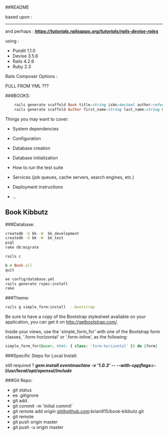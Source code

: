 ##README


based upon : 

***

and perhaps : 
***https://tutorials.railsapps.org/tutorials/rails-devise-roles***

using :

* Pundit 1.1.0
* Devise 3.5.6
* Rails 4.2.6
* Ruby 2.3

Rails Composer Options :

PULL FROM YML ???

###BOOKS:
```ruby
	rails generate scaffold Book title:string isbn:decimal author:references
	rails generate scaffold Author first_name:string last_name:string middle_name:string
```

Things you may want to cover:


* System dependencies

* Configuration

* Database creation

* Database initialization

* How to run the test suite

* Services (job queues, cache servers, search engines, etc.)

* Deployment instructions

* ...




## Book Kibbutz


###Database:

```bash
createdb -U bk -W  bk_development
createdb -U bk -W  bk_test
psql
rake db:migrate 

rails c
```
```ruby
b = Book.all
quit
```
```bash
ee config/database.yml
rails generate rspec:install
rake
```


###Theme:

```bash
rails g simple_form:install  --bootstrap
```
  Be sure to have a copy of the Bootstrap stylesheet available on your
    application, you can get it on http://getbootstrap.com/.

  Inside your views, use the 'simple_form_for' with one of the Bootstrap form
    classes, '.form-horizontal' or '.form-inline', as the following:

```ruby
simple_form_for(@user, html: { class: 'form-horizontal' }) do |form|
```

###Specific Steps for Local Install:

still required ? 
***gem install eventmachine -v '1.0.3' -- --with-cppflags=-I/usr/local/opt/openssl/include***

###Git Repo:

* git status
* ee .gitignore
* git add .
* git commit -m 'initial commit'
* git remote add origin git@github.com:brian915/book-kibbutz.git
* git remote
* git push origin master
* git push -u origin master





